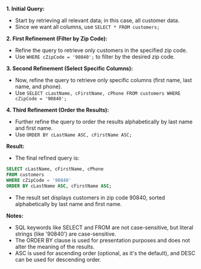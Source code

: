 

**1. Initial Query:**
   - Start by retrieving all relevant data; in this case, all customer data.
   - Since we want all columns, use `SELECT * FROM customers;`

**2. First Refinement (Filter by Zip Code):**
   - Refine the query to retrieve only customers in the specified zip code.
   - Use `WHERE cZipCode = '90840';` to filter by the desired zip code.

**3. Second Refinement (Select Specific Columns):**
   - Now, refine the query to retrieve only specific columns (first name, last name, and phone).
   - Use `SELECT cLastName, cFirstName, cPhone FROM customers WHERE cZipCode = '90840';`

**4. Third Refinement (Order the Results):**
   - Further refine the query to order the results alphabetically by last name and first name.
   - Use `ORDER BY cLastName ASC, cFirstName ASC;`

**Result:**
   - The final refined query is:
   ```sql
   SELECT cLastName, cFirstName, cPhone
   FROM customers
   WHERE cZipCode = '90840'
   ORDER BY cLastName ASC, cFirstName ASC;
   ```
   - The result set displays customers in zip code 90840, sorted alphabetically by last name and first name.

**Notes:**
   - SQL keywords like SELECT and FROM are not case-sensitive, but literal strings (like '90840') are case-sensitive.
   - The ORDER BY clause is used for presentation purposes and does not alter the meaning of the results.
   - ASC is used for ascending order (optional, as it's the default), and DESC can be used for descending order.